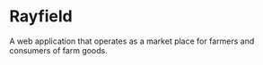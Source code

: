 # Rayfield
A web application that operates as a market place for farmers and consumers of farm goods.
